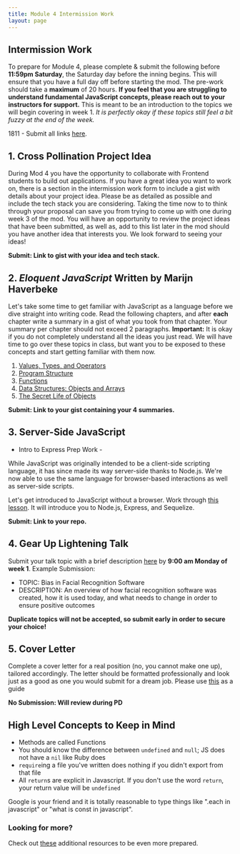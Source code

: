 ```yaml
---
title: Module 4 Intermission Work
layout: page
---
```


## Intermission Work

To prepare for Module 4, please complete & submit the following before __11:59pm Saturday__, the Saturday day before the inning begins. This will ensure that you have a full day off before starting the mod. The pre-work should take a __maximum__ of 20 hours. __If you feel that you are struggling to understand fundamental JavaScript concepts, please reach out to your instructors for support.__ This is meant to be an introduction to the topics we will begin covering in week 1. _It is perfectly okay if these topics still feel a bit fuzzy at the end of the week._

1811 - Submit all links [here](https://goo.gl/forms/UpAhJDBWEwu3yR0Z2).

## 1. Cross Pollination Project Idea

During Mod 4 you have the opportunity to collaborate with Frontend students to build out applications. If you have a great idea you want to work on, there is a section in the intermission work form to include a gist with details about your project idea. Please be as detailed as possible and include the tech stack you are considering. Taking the time now to to think through your proposal can save you from trying to come up with one during week 3 of the mod. You will have an opportunity to review the project ideas that have been submitted, as well as, add to this list later in the mod should you have another idea that interests you. We look forward to seeing your ideas!

__Submit: Link to gist with your idea and tech stack.__

## 2. _Eloquent JavaScript_ Written by Marijn Haverbeke

Let's take some time to get familiar with JavaScript as a language before we dive straight into writing code.
Read the following chapters, and after __each__ chapter write a summary in a gist of what you took from that chapter. Your summary per chapter should not exceed 2 paragraphs.
__Important:__ It is okay if you do not completely understand all the ideas you just read. We will have time to go over these topics in class, but want you to be exposed to these concepts and start getting familiar with them now.

  1. [Values, Types, and Operators](https://eloquentjavascript.net/01_values.html)
  2. [Program Structure](https://eloquentjavascript.net/02_program_structure.html)
  3. [Functions](https://eloquentjavascript.net/03_functions.html)
  4. [Data Structures: Objects and Arrays](https://eloquentjavascript.net/04_data.html)
  5. [The Secret Life of Objects](https://eloquentjavascript.net/06_object.html)

__Submit: Link to your gist containing your 4 summaries.__

## 3. Server-Side JavaScript

- Intro to Express Prep Work -

While JavaScript was originally intended to be a client-side scripting language, it has since made its way server-side thanks to Node.js. We're now able to use the same language for browser-based interactions as well as server-side scripts.

Let's get introduced to JavaScript without a browser. Work through [this lesson](../lessons/server_side_javascript). It will introduce you to Node.js, Express, and Sequelize.

__Submit: Link to your repo.__

## 4. Gear Up Lightening Talk

Submit your talk topic with a brief description [here](https://turingtalks.herokuapp.com/projects/new) by __9:00 am Monday of week 1__.
Example Submission:  
  - TOPIC: Bias in Facial Recognition Software
  - DESCRIPTION:  An overview of how facial recognition software was created, how it is used today, and what needs to change in order to ensure positive outcomes

__Duplicate topics will not be accepted, so submit early in order to secure your choice!__

## 5. Cover Letter

Complete a cover letter for a real position (no, you cannot make one up), tailored accordingly. The letter should be formatted professionally and look just as a good as one you would submit for a dream job. Please use [this](https://github.com/turingschool/career-development-curriculum/blob/master/module_four/cover_letter_checklist.md) as a guide

__No Submission: Will review during PD__

## High Level Concepts to Keep in Mind
  -   Methods are called Functions
  -   You should know the difference between `undefined` and `null`; JS does not have a `nil` like Ruby does
  -   `require`ing a file you've written does nothing if you didn't export from that file
  -   All `return`s are explicit in Javascript. If you don't use the word `return`, your return value will be `undefined`

Google is your friend and it is totally reasonable to type things like ".each in javascript" or "what is const in javascript".

### Looking for more?

Check out [these](./additional_resources.md) additional resources to be even more prepared.
